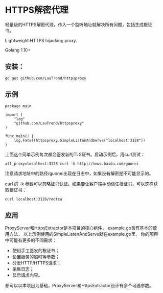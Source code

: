 # HTTPS解密代理

轻量级的HTTPS解密代理，传入一个监听地址就解决所有问题，包括生成根证书。

Lightweight HTTPS hijacking proxy.

Golang 1.10+

## 安装：

	go get github.com/LauTrond/httpsproxy

## 示例

	package main

	import (
		"log"
		"github.com/LauTrond/httpsproxy"
	)

	func main() {
		log.Fatal(httpsproxy.SimpleListenAndServe("localhost:3128"))
	}

上面这个简单示例每次都会签发新的TLS证书。启动示例后，用curl测试：

	all_proxy=localhost:3128 curl -k http://news.baidu.com/guonei

注意请求地址中的路径/guonei出现在日志中，如果没有解密是不可能显示的。

curl 的 -k 参数可以忽略证书认证。如果要让客户端手动信任根证书，可以这样获取根证书：

	curl localhost:3128/rootca

## 应用

ProxyServer和HttpsExtractor是本项目的核心组件，
example.go含有基本的使用方法，
以上示例使用的SimpleListenAndServe就在example.go里。
你的项目中可能有更多的不同需求：

- 使用手工签发的根证书；
- 设置服务的超时等参数；
- 分发HTTP/HTTPS请求；
- 采集日志；
- 显示请求内容。

都可以以本项目为基础，ProxyServer和HttpsExtractor设计有多个可选参数。


